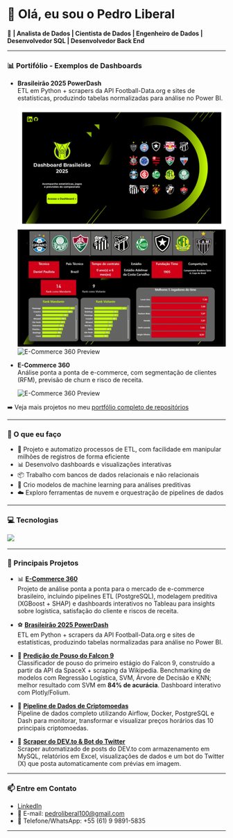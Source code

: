 # 👋 Olá, eu sou o Pedro Liberal

🎯 **| Analista de Dados | Cientista de Dados | Engenheiro de Dados | Desenvolvedor SQL | Desenvolvedor Back End**

---
### 📊 Portifólio - Exemplos de Dashboards

- **Brasileirão 2025 PowerDash**  
  ETL em Python + scrapers da API Football-Data.org e sites de estatísticas, produzindo tabelas normalizadas para análise no Power BI.  

  ![Brasileirão PowerDash – Home](https://github.com/pedrinhenrik/brasileirao-2025-powerdash/blob/main/docs/images/Home.jpg)  
  ![Brasileirão PowerDash – Interatividade](https://github.com/pedrinhenrik/brasileirao-2025-powerdash/blob/main/docs/images/Gif_Dashboard.gif)
  ![E-Commerce 360 Preview](https://github.com/pedrinhenrik/ecommerce-360/blob/main/docs/DashBoard_Preview.png)

- **E-Commerce 360**  
  Análise ponta a ponta de e-commerce, com segmentação de clientes (RFM), previsão de churn e risco de receita.  

  ![E-Commerce 360 Preview](https://github.com/pedrinhenrik/ecommerce-360/blob/main/docs/DashBoard_Preview.png)

➡️ Veja mais projetos no meu [portfólio completo de repositórios](https://github.com/pedrinhenrik?tab=repositories)

---

### 💼 O que eu faço
- 🔄 Projeto e automatizo processos de ETL, com facilidade em manipular milhões de registros de forma eficiente
- 📊 Desenvolvo dashboards e visualizações interativas
- 📦 Trabalho com bancos de dados relacionais e não relacionais  
- 🤖 Crio modelos de machine learning para análises preditivas
- ☁️ Exploro ferramentas de nuvem e orquestração de pipelines de dados  

---

### 💻 Tecnologias

<div align="left">
  <img src="https://skillicons.dev/icons?i=aws,azure,docker,eclipse,git,github,js,linux,linkedin,matlab,mysql,postgresql,pycharm,python,sklearn,tensorflow,vscode,windows" />
</div>

---

### 📂 Principais Projetos

- 📊 [**E-Commerce 360**](https://github.com/pedrinhenrik/ecommerce-360)  
  Projeto de análise ponta a ponta para o mercado de e-commerce brasileiro, incluindo pipelines ETL (PostgreSQL), modelagem preditiva (XGBoost + SHAP) e dashboards interativos no Tableau para insights sobre logística, satisfação do cliente e riscos de receita.  

- ⚽ [**Brasileirão 2025 PowerDash**](https://github.com/pedrinhenrik/brasileirao-2025-powerdash)  
  ETL em Python + scrapers da API Football-Data.org e sites de estatísticas, produzindo tabelas normalizadas para análise no Power BI.  

- 🚀 [**Predição de Pouso do Falcon 9**](https://github.com/pedrinhenrik/falcon9-landing-prediction)  
  Classificador de pouso do primeiro estágio do Falcon 9, construído a partir da API da SpaceX + scraping da Wikipedia. Benchmarking de modelos com Regressão Logística, SVM, Árvore de Decisão e KNN; melhor resultado com SVM em **84% de acurácia**. Dashboard interativo com Plotly/Folium.  

- 🧩 [**Pipeline de Dados de Criptomoedas**](https://github.com/pedrinhenrik/crypto-data-pipeline)  
  Pipeline de dados completo utilizando Airflow, Docker, PostgreSQL e Dash para monitorar, transformar e visualizar preços horários das 10 principais criptomoedas.  

- 📑 [**Scraper do DEV.to & Bot do Twitter**](https://github.com/pedrinhenrik/devto-scraper)  
  Scraper automatizado de posts do DEV.to com armazenamento em MySQL, relatórios em Excel, visualizações de dados e um bot do Twitter (X) que posta automaticamente com prévias em imagem.  
---

### 📫 Entre em Contato

- [LinkedIn](https://www.linkedin.com/in/pedro-henrique-liberal/)  
- 📧 E-mail: pedroliberal100@gmail.com  
- 📱 Telefone/WhatsApp: +55 (61) 9 9891-5835  
---

